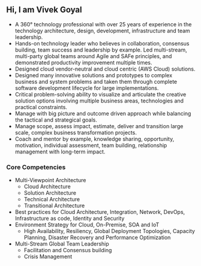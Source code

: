 ## Hi, I am Vivek Goyal
- A 360° technology professional with over 25 years of experience in the technology architecture, design, development, infrastructure and team leadership. 
- Hands-on technology leader who believes in collaboration, consensus building, team success and leadership by example. Led multi-stream, multi-party global teams around Agile and SAFe principles, and demonstrated productivity improvement multiple times.
- Designed cloud vendor-neutral and cloud centric (AWS Cloud) solutions.
- Designed many innovative solutions and prototypes to complex business and system problems and taken them through complete software development lifecycle for large implementations.
- Critical problem-solving ability to visualize and articulate the creative solution options involving multiple business areas, technologies and practical constraints.
- Manage with big picture and outcome driven approach while balancing the tactical and strategical goals. 
- Manage scope, assess impact, estimate, deliver and transition large scale, complex business transformation projects.
- Coach and mentor by example, knowledge sharing, opportunity, motivation, individual assessment, team building, relationship management with long-term impact.

### Core Competencies
- Multi-Viewpoint Architecture
  - Cloud Architecture
  - Solution Architecture
  - Technical Architecture
  - Transitional Architecture
- Best practices for Cloud Architecture, Integration, Network, DevOps, Infrastructure as code, Identity and Security
- Environment Strategy for Cloud, On-Premise, SOA and IoT
  - High Availability, Resiliency, Global Deployment Topologies, Capacity Planning, Disaster Recovery and Performance Optimization
- Multi-Stream Global Team Leadership
  - Facilitation and Consensus building
  - Crisis Management

<!--
**vivgoyal-aws/vivgoyal-aws** is a ✨ _special_ ✨ repository because its `README.md` (this file) appears on your GitHub profile.

Here are some ideas to get you started:

- 🔭 I’m currently working on ...
- 🌱 I’m currently learning ...
- 👯 I’m looking to collaborate on ...
- 🤔 I’m looking for help with ...
- 💬 Ask me about ...
- 📫 How to reach me: ...
- 😄 Pronouns: ...
- ⚡ Fun fact: ...
-->
